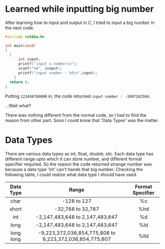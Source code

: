 # Learned while inputting big number

After learning how to input and output in C, I tried to input a big number in the next code.

~~~C
#include <stdio.h>

int main(void)
{
  {
      int input;
      printf("input a number\n");
      scanf("%d", &input);
      printf("input number : %d\n",input);
    }
  return 0;
}
~~~

Putting ```123456789000``` in, the code returned ```input number : -1097262584```.

...Wait what?

There was nothing different from the normal code, so I had to find the reason from other part. Soon I could know that 'Data Types' was the matter.

# Data Types

There are various data types as int, float, double, etc. Each data type has different range upto which it can store number, and different format specifier required. So the reason the code returned strange number was because a data type 'int' can't hande that big number. Checking the following table, I could realize what data type I should have used.

|Data Type|Range|Format Specifier|
|:---:|:---:|:---:|
| char | -128 to 127 | %c |
| short | -32,768 to 32,767 | %hd |
| int | -2,147,483,648 to 2,147,483,647 | %d |
| long | -2,147,483,648 to 2,147,483,647 | %ld |
| long long | -9,223,372,036,854,775,808 to 9,223,372,036,854,775,807 | %lld |
